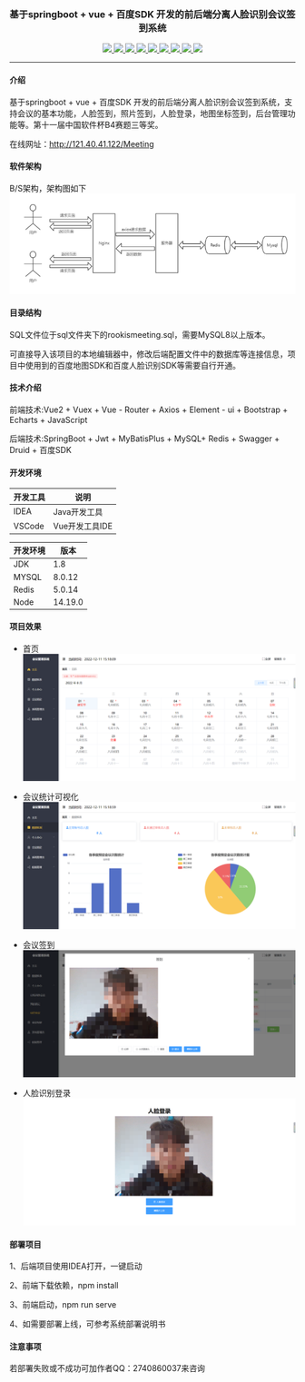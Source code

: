 <h3 align="center">基于springboot + vue + 百度SDK 开发的前后端分离人脸识别会议签到系统</h3>
<p align="center">
	</a>
        <a target="_blank" href="https://github.com/He0306/meeting">
		<img src="https://img.shields.io/badge/-Spring%20Boot-blueviolet" />
	</a>
	</a>
        <a target="_blank" href="https://github.com/He0306/meeting">
		<img src="https://img.shields.io/badge/-MySQL-blueviolet" />
	</a>
	<a target="_blank" href="https://github.com/He0306/meeting">
		<img src="https://img.shields.io/badge/-JWT-blueviolet" />
	</a>
	<a target="_blank" href="https://github.com/He0306/meeting">
		<img src="https://img.shields.io/badge/-Vue-blueviolet" />
	</a>
	<a target="_blank" href="https://github.com/He0306/meeting">
		<img src="https://img.shields.io/badge/-Axios-blueviolet" />
	</a>
	<a target="_blank" href="https://github.com/He0306/meeting">
		<img src="https://img.shields.io/badge/-Echarts-blueviolet" />
	</a>
	<a target="_blank" href="https://github.com/He0306/meeting">
		<img src="https://img.shields.io/badge/-Element%20UI-blueviolet" />
	</a>
	<a target="_blank" href="https://github.com/He0306/meeting">
		<img src="https://img.shields.io/badge/-Mybatis%20Plus-blueviolet" />
	</a>
	<a target="_blank" href="https://github.com/He0306/meeting">
		<img src="https://img.shields.io/badge/-Maven-blueviolet" />
	</a>
	
</p>

____


#### 介绍

基于springboot + vue + 百度SDK 开发的前后端分离人脸识别会议签到系统，支持会议的基本功能，人脸签到，照片签到，人脸登录，地图坐标签到，后台管理功能等。第十一届中国软件杯B4赛题三等奖。

在线网址：http://121.40.41.122/Meeting

#### 软件架构

B/S架构，架构图如下
![输入图片说明](imgs/image1.png)


#### 目录结构

SQL文件位于sql文件夹下的rookismeeting.sql，需要MySQL8以上版本。

可直接导入该项目的本地编辑器中，修改后端配置文件中的数据库等连接信息，项目中使用到的百度地图SDK和百度人脸识别SDK等需要自行开通。


#### 技术介绍

前端技术:Vue2 + Vuex + Vue - Router + Axios + Element - ui + Bootstrap + Echarts + JavaScript

后端技术:SpringBoot + Jwt + MyBatisPlus + MySQL+ Redis + Swagger + Druid + 百度SDK


#### 开发环境

| 开发工具  |说明   |
|---|---|
|  IDEA |  Java开发工具 |
|VSCode | Vue开发工具IDE|

| 开发环境  |版本   |
|---|---|
|JDK   |1.8   |
|MYSQL   | 8.0.12  |
|Redis   | 5.0.14  |
|Node |14.19.0


#### 项目效果
* 首页
![输入图片说明](imgs/image2.png)

* 会议统计可视化
![输入图片说明](imgs/image3.png)

* 会议签到
![输入图片说明](imgs/image4.png)

* 人脸识别登录
![输入图片说明](imgs/image5.png)

#### 部署项目

1、后端项目使用IDEA打开，一键启动

2、前端下载依赖，npm install

3、前端启动，npm run serve

4、如需要部署上线，可参考系统部署说明书

#### 注意事项

若部署失败或不成功可加作者QQ：2740860037来咨询
